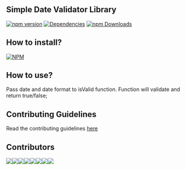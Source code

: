 ## Simple Date Validator Library
[![npm version](https://badge.fury.io/js/simpledatevalidator.svg)](https://badge.fury.io/js/simpledatevalidator)
[![Dependencies](https://david-dm.org/arshadkazmi42/simple-date-validator.svg)](https://david-dm.org/arshadkazmi42/simple-date-validator)
[![npm Downloads](https://img.shields.io/npm/dm/simpledatevalidator.svg)](https://www.npmjs.com/package/simpledatevalidator)

## How to install?
[![NPM](https://nodei.co/npm/simpledatevalidator.png)](https://www.npmjs.com/package/simpledatevalidator/)

## How to use?
Pass date and date format to isValid function. Function will validate and return true/false;

## Contributing Guidelines

Read the contributing guidelines [here](https://github.com/arshadkazmi42/simple-date-validator/blob/master/CONTRIBUTING.md)

## Contributors

[![](https://sourcerer.io/fame/arshadkazmi42/arshadkazmi42/simple-date-validator/images/0)](https://sourcerer.io/fame/arshadkazmi42/arshadkazmi42/simple-date-validator/links/0)[![](https://sourcerer.io/fame/arshadkazmi42/arshadkazmi42/simple-date-validator/images/1)](https://sourcerer.io/fame/arshadkazmi42/arshadkazmi42/simple-date-validator/links/1)[![](https://sourcerer.io/fame/arshadkazmi42/arshadkazmi42/simple-date-validator/images/2)](https://sourcerer.io/fame/arshadkazmi42/arshadkazmi42/simple-date-validator/links/2)[![](https://sourcerer.io/fame/arshadkazmi42/arshadkazmi42/simple-date-validator/images/3)](https://sourcerer.io/fame/arshadkazmi42/arshadkazmi42/simple-date-validator/links/3)[![](https://sourcerer.io/fame/arshadkazmi42/arshadkazmi42/simple-date-validator/images/4)](https://sourcerer.io/fame/arshadkazmi42/arshadkazmi42/simple-date-validator/links/4)[![](https://sourcerer.io/fame/arshadkazmi42/arshadkazmi42/simple-date-validator/images/5)](https://sourcerer.io/fame/arshadkazmi42/arshadkazmi42/simple-date-validator/links/5)[![](https://sourcerer.io/fame/arshadkazmi42/arshadkazmi42/simple-date-validator/images/6)](https://sourcerer.io/fame/arshadkazmi42/arshadkazmi42/simple-date-validator/links/6)[![](https://sourcerer.io/fame/arshadkazmi42/arshadkazmi42/simple-date-validator/images/7)](https://sourcerer.io/fame/arshadkazmi42/arshadkazmi42/simple-date-validator/links/7)



